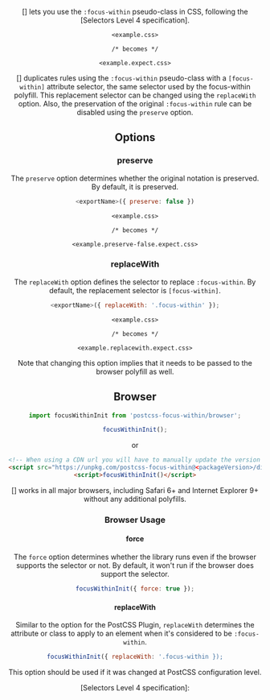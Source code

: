 <!-- Available Variables: -->
<!-- <humanReadableName> PostCSS Your Plugin -->
<!-- <exportName> postcssYourPlugin -->
<!-- <packageName> @csstools/postcss-your-plugin -->
<!-- <packageVersion> 1.0.0 -->
<!-- <packagePath> plugins/postcss-your-plugin -->
<!-- <cssdbId> your-feature -->
<!-- <specUrl> https://www.w3.org/TR/css-color-4/#funcdef-color -->
<!-- <example.css> file contents for examples/example.css -->
<!-- <header> -->
<!-- <usage> usage instructions -->
<!-- <envSupport> -->
<!-- <corsWarning> -->
<!-- <linkList> -->
<!-- to generate : npm run docs -->

<header>

[<humanReadableName>] lets you use the `:focus-within` pseudo-class in CSS, 
following the [Selectors Level 4 specification].

```pcss
<example.css>

/* becomes */

<example.expect.css>
```

[<humanReadableName>] duplicates rules using the `:focus-within` pseudo-class
with a `[focus-within]` attribute selector, the same selector used by the
focus-within polyfill. This replacement selector can be changed using the
`replaceWith` option. Also, the preservation of the original `:focus-within`
rule can be disabled using the `preserve` option.

<usage>

<envSupport>

## Options

### preserve

The `preserve` option determines whether the original notation
is preserved. By default, it is preserved.

```js
<exportName>({ preserve: false })
```

```pcss
<example.css>

/* becomes */

<example.preserve-false.expect.css>
```

### replaceWith

The `replaceWith` option defines the selector to replace `:focus-within`. By
default, the replacement selector is `[focus-within]`.

```js
<exportName>({ replaceWith: '.focus-within' });
```

```pcss
<example.css>

/* becomes */

<example.replacewith.expect.css>
```

Note that changing this option implies that it needs to be passed to the
browser polyfill as well.

## Browser

```js
import focusWithinInit from 'postcss-focus-within/browser';

focusWithinInit();
```

or

```html
<!-- When using a CDN url you will have to manually update the version number -->
<script src="https://unpkg.com/postcss-focus-within@<packageVersion>/dist/browser-global.js"></script>
<script>focusWithinInit()</script>
```

[<humanReadableName>] works in all major browsers, including Safari 6+ and
Internet Explorer 9+ without any additional polyfills.

### Browser Usage

#### force

The `force` option determines whether the library runs even if the browser
supports the selector or not. By default, it won't run if the browser does
support the selector.

```js
focusWithinInit({ force: true });
```

#### replaceWith

Similar to the option for the PostCSS Plugin, `replaceWith` determines the
attribute or class to apply to an element when it's considered to be `:focus-within`.

```js
focusWithinInit({ replaceWith: '.focus-within });
```

This option should be used if it was changed at PostCSS configuration level.

<linkList>
[Selectors Level 4 specification]: <specUrl>
